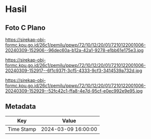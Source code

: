 # Hasil

## Foto C Plano

https://sirekap-obj-formc.kpu.go.id/26c1/pemilu/ppwp/72/10/12/20/01/7210122001006-20240309-152906--96dec60a-b12a-42a1-9278-e1bb61e175e3.jpg

https://sirekap-obj-formc.kpu.go.id/26c1/pemilu/ppwp/72/10/12/20/01/7210122001006-20240309-152917--6f1c937f-3cf5-4333-9cf3-3414539a732d.jpg

https://sirekap-obj-formc.kpu.go.id/26c1/pemilu/ppwp/72/10/12/20/01/7210122001006-20240309-152929--52fc42c1-ffa8-4e7d-95cf-e0ec992e9e95.jpg


## Metadata

| Key        | Value               |
| ---------- | ------------------- |
| Time Stamp | 2024-03-09 16:00:00 |



